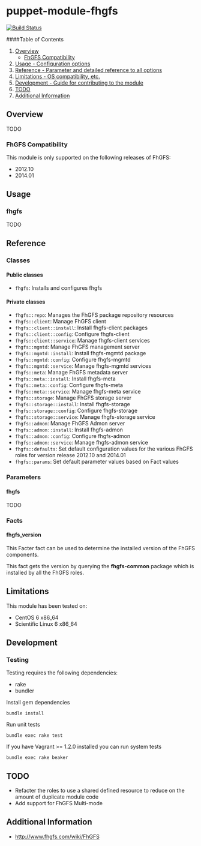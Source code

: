 # puppet-module-fhgfs

[![Build Status](https://travis-ci.org/treydock/puppet-module-fhgfs.svg?branch=master)](https://travis-ci.org/treydock/puppet-module-fhgfs)

####Table of Contents

1. [Overview](#overview)
    * [FhGFS Compatibility](#fhgfs-compatibility)
2. [Usage - Configuration options](#usage)
3. [Reference - Parameter and detailed reference to all options](#reference)
4. [Limitations - OS compatibility, etc.](#limitations)
5. [Development - Guide for contributing to the module](#development)
6. [TODO](#todo)
7. [Additional Information](#additional-information)

## Overview

TODO

### FhGFS Compatibility

This module is only supported on the following releases of FhGFS:

* 2012.10
* 2014.01

## Usage

### fhgfs

TODO

## Reference

### Classes

#### Public classes

* `fhgfs`: Installs and configures fhgfs

#### Private classes

* `fhgfs::repo`: Manages the FhGFS package repository resources
* `fhgfs::client`: Manage FhGFS client
* `fhgfs::client::install`: Install fhgfs-client packages
* `fhgfs::client::config`: Configure fhgfs-client
* `fhgfs::client::service`: Manage fhgfs-client services
* `fhgfs::mgmtd`: Manage FhGFS management server
* `fhgfs::mgmtd::install`: Install fhgfs-mgmtd package
* `fhgfs::mgmtd::config`: Configure fhgfs-mgmtd
* `fhgfs::mgmtd::service`: Manage fhgfs-mgmtd services
* `fhgfs::meta`: Manage FhGFS metadata server
* `fhgfs::meta::install`: Install fhgfs-meta
* `fhgfs::meta::config`: Configure fhgfs-meta
* `fhgfs::meta::service`: Manage fhgfs-meta service
* `fhgfs::storage`: Manage FhGFS storage server
* `fhgfs::storage::install`: Install fhgfs-storage
* `fhgfs::storage::config`: Configure fhgfs-storage
* `fhgfs::storage::service`: Manage fhgfs-storage service
* `fhgfs::admon`: Manage FhGFS Admon server
* `fhgfs::admon::install`: Install fhgfs-admon
* `fhgfs::admon::config`: Configure fhgfs-admon
* `fhgfs::admon::service`: Manage fhgfs-admon service
* `fhgfs::defaults`: Set default configuration values for the various FhGFS roles for version release 2012.10 and 2014.01
* `fhgfs::params`: Set default parameter values based on Fact values


### Parameters

#### fhgfs

TODO

### Facts

#### fhgfs_version

This Facter fact can be used to determine the installed version of the FhGFS components.

This fact gets the version by querying the **fhgfs-common** package which is installed by all
the FhGFS roles.

## Limitations

This module has been tested on:

* CentOS 6 x86_64
* Scientific Linux 6 x86_64

## Development

### Testing

Testing requires the following dependencies:

* rake
* bundler

Install gem dependencies

    bundle install

Run unit tests

    bundle exec rake test

If you have Vagrant >= 1.2.0 installed you can run system tests

    bundle exec rake beaker

## TODO

* Refacter the roles to use a shared defined resource to reduce on the amount of duplicate module code
* Add support for FhGFS Multi-mode

## Additional Information

* http://www.fhgfs.com/wiki/FhGFS
